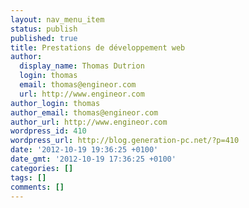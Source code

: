 ```yaml
---
layout: nav_menu_item
status: publish
published: true
title: Prestations de développement web
author:
  display_name: Thomas Dutrion
  login: thomas
  email: thomas@engineor.com
  url: http://www.engineor.com
author_login: thomas
author_email: thomas@engineor.com
author_url: http://www.engineor.com
wordpress_id: 410
wordpress_url: http://blog.generation-pc.net/?p=410
date: '2012-10-19 19:36:25 +0100'
date_gmt: '2012-10-19 17:36:25 +0100'
categories: []
tags: []
comments: []
---
```


